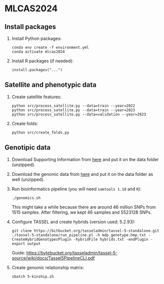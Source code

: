 # MLCAS2024

## Install packages
1. Install Python packages:
    ```
    conda env create -f environment.yml
    conda activate mlcas2024
    ```

2. Install R packages (if needed):
    ```
    install.packages("...")
    ```

## Satellite and phenotypic data
1. Create satellite features:
    ```
    python src/process_satellite.py --data=train --year=2022
    python src/process_satellite.py --data=train --year=2023
    python src/process_satellite.py --data=validation --year=2023
    ```

2. Create folds:
    ```
    python src/create_folds.py
    ```

## Genotipic data
1. Download Supporting Information from [here](https://onlinelibrary.wiley.com/action/downloadSupplement?doi=10.1111%2Ftpj.16123&file=tpj16123-sup-0001-Supinfo.zip) and put it on the data folder (unzipped).

2. Download the genomic data from [here](https://ars-usda.app.box.com/v/maizegdb-public/folder/189779501832) and put it on the data folder as well (unzipped).

3. Run bioinformatics pipeline (you will need `samtools 1.10` and `R`):
    ```
    ./genomics.sh
    ```
    This might take a while because there are around 46 million SNPs from 1515 samples. After filtering, we kept 46 samples and 5523128 SNPs.

4. Configure TASSEL and create hybrids (version used: 5.2.93):
    ```
    git clone https://bitbucket.org/tasseladmin/tassel-5-standalone.git
    ./tassel-5-standalone/run_pipeline.pl -h mdp_genotype.hmp.txt -CreateHybridGenotypesPlugin -hybridFile hybrids.txt -endPlugin -export output
    ```
    Guide: https://bytebucket.org/tasseladmin/tassel-5-source/wiki/docs/Tassel5PipelineCLI.pdf

5. Create genomic relationship matrix:
    ```
    sbatch 5-kinship.sh
    ```
    